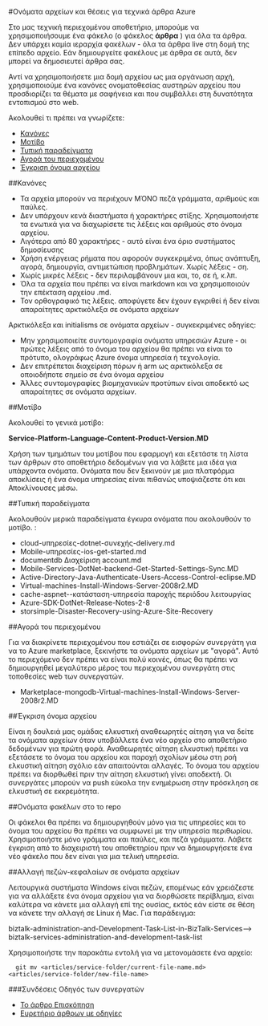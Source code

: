 <properties title="" pageTitle="Ονόματα αρχείων και θέσεις για τεχνικά άρθρα Azure" description="Εξηγεί τη δομή αρχείου για άρθρα και τις συμβάσεις ονομασίας θα πρέπει να ακολουθήσετε όταν δημιουργείτε ένα νέο άρθρο." metaKeywords="" services="" solutions="" documentationCenter="" authors="tysonn" videoId="" scriptId="" manager="required" />

<tags ms.service="contributor-guide" ms.devlang="" ms.topic="article" ms.tgt_pltfrm="" ms.workload="" ms.date="03/14/2016" ms.author="tysonn" />

#<a name="file-names-and-locations-for-azure-technical-articles"></a>Ονόματα αρχείων και θέσεις για τεχνικά άρθρα Azure

Στο μας τεχνική περιεχομένου αποθετήριο, μπορούμε να χρησιμοποιήσουμε ένα φάκελο (ο φάκελος **άρθρα** ) για όλα τα άρθρα. Δεν υπάρχει καμία ιεραρχία φακέλων - όλα τα άρθρα live στη δομή της επίπεδο αρχείο. Εάν δημιουργείτε φακέλους με άρθρα σε αυτά, δεν μπορεί να δημοσιευτεί άρθρα σας.

Αντί να χρησιμοποιήσετε μια δομή αρχείου ως μια οργάνωση αρχή, χρησιμοποιούμε ένα κανόνες ονοματοθεσίας αυστηρών αρχείου που προσδιορίζει τα θέματα με σαφήνεια και που συμβάλλει στη δυνατότητα εντοπισμού στο web.

Ακολουθεί τι πρέπει να γνωρίζετε:

+ [Κανόνες]
+ [Μοτίβο]
+ [Τυπική παραδείγματα]
+ [Αγορά του περιεχομένου]
+ [Έγκριση όνομα αρχείου]

##<a name="rules"></a>Κανόνες

- Τα αρχεία μπορούν να περιέχουν ΜΌΝΟ πεζά γράμματα, αριθμούς και παύλες. 
- Δεν υπάρχουν κενά διαστήματα ή χαρακτήρες στίξης. Χρησιμοποιήστε τα ενωτικά για να διαχωρίσετε τις λέξεις και αριθμούς στο όνομα αρχείου.
- Λιγότερα από 80 χαρακτήρες - αυτό είναι ένα όριο συστήματος δημοσίευσης
- Χρήση ενέργειας ρήματα που αφορούν συγκεκριμένα, όπως ανάπτυξη, αγορά, δημιουργία, αντιμετώπιση προβλημάτων. Χωρίς λέξεις - ση.
- Χωρίς μικρές λέξεις - δεν περιλαμβάνουν μια και, το, σε ή, κ.λπ.
- Όλα τα αρχεία που πρέπει να είναι markdown και να χρησιμοποιούν την επέκταση αρχείου .md.
- Τον ορθογραφικό τις λέξεις. αποφύγετε δεν έχουν εγκριθεί ή δεν είναι απαραίτητες αρκτικόλεξα σε ονόματα αρχείων

Αρκτικόλεξα και initialisms σε ονόματα αρχείων - συγκεκριμένες οδηγίες:

- Μην χρησιμοποιείτε συντομογραφία ονόματα υπηρεσιών Azure - οι πρώτες λέξεις από το όνομα του αρχείου θα πρέπει να είναι το πρότυπο, ολογράφως Azure όνομα υπηρεσία ή τεχνολογία. 
-   Δεν επιτρέπεται διαχείριση πόρων ή arm ως αρκτικόλεξα σε οποιοδήποτε σημείο σε ένα όνομα αρχείου
- Άλλες συντομογραφίες βιομηχανικών προτύπων είναι αποδεκτό ως απαραίτητες σε ονόματα αρχείων. 

##<a name="pattern"></a>Μοτίβο

Ακολουθεί το γενικά μοτίβο:

 **Service-Platform-Language-Content-Product-Version.MD**

Χρήση των τμημάτων του μοτίβου που εφαρμογή και εξετάστε τη λίστα των άρθρων στο αποθετήριο δεδομένων για να λάβετε μια ιδέα για υπάρχοντα ονόματα. Ονόματα που δεν ξεκινούν με μια πλατφόρμα αποκλίσεις ή ένα όνομα υπηρεσίας είναι πιθανώς υποψιάζεστε ότι και Αποκλίνουσες μέσω.

##<a name="standard-examples"></a>Τυπική παραδείγματα

Ακολουθούν μερικά παραδείγματα έγκυρα ονόματα που ακολουθούν το μοτίβο. :

- cloud-υπηρεσίες-dotnet-συνεχής-delivery.md
- Mobile-υπηρεσίες-ios-get-started.md
- documentdb Διαχείριση account.md
- Mobile-Services-DotNet-backend-Get-Started-Settings-Sync.MD
- Active-Directory-Java-Authenticate-Users-Access-Control-eclipse.MD
- Virtual-machines-Install-Windows-Server-2008r2.MD
- cache-aspnet--κατάσταση-υπηρεσία παροχής περιόδου λειτουργίας
- Azure-SDK-DotNet-Release-Notes-2-8
- storsimple-Disaster-Recovery-using-Azure-Site-Recovery

##<a name="marketplace-content"></a>Αγορά του περιεχομένου

Για να διακρίνετε περιεχομένου που εστιάζει σε εισφορών συνεργάτη για να το Azure marketplace, ξεκινήστε τα ονόματα αρχείων με "αγορά". Αυτό το περιεχόμενο δεν πρέπει να είναι πολύ κοινές, όπως θα πρέπει να δημιουργηθεί μεγαλύτερο μέρος του περιεχομένου συνεργάτη στις τοποθεσίες web των συνεργατών.

- Marketplace-mongodb-Virtual-machines-Install-Windows-Server-2008r2.MD

##<a name="file-name-approval"></a>Έγκριση όνομα αρχείου

Είναι η δουλειά μας ομάδας ελκυστική αναθεωρητές αίτηση για να δείτε τα ονόματα αρχείων όταν υποβάλλετε ένα νέο αρχείο στο αποθετήριο δεδομένων για πρώτη φορά. Αναθεωρητές αίτηση ελκυστική πρέπει να εξετάσετε το όνομα του αρχείου και παροχή σχολίων μέσω στη ροή ελκυστική αίτηση σχόλιο εάν απαιτούνται αλλαγές. Το όνομα του αρχείου πρέπει να διορθωθεί πριν την αίτηση ελκυστική γίνει αποδεκτή. Οι συνεργάτες μπορούν να push εύκολα την ενημέρωση στην πρόσκληση σε ελκυστική σε εκκρεμότητα.

##<a name="folder-names-in-the-repo"></a>Ονόματα φακέλων στο το repo

Οι φάκελοι θα πρέπει να δημιουργηθούν μόνο για τις υπηρεσίες και το όνομα του αρχείου θα πρέπει να συμφωνεί με την υπηρεσία περιθωρίου. Χρησιμοποιήστε μόνο γράμματα και παύλες, και πεζά γράμματα. Λάβετε έγκριση από το διαχειριστή του αποθετηρίου πριν να δημιουργήσετε ένα νέο φάκελο που δεν είναι για μια τελική υπηρεσία.

##<a name="changing-case-in-file-names"></a>Αλλαγή πεζών-κεφαλαίων σε ονόματα αρχείων

Λειτουργικά συστήματα Windows είναι πεζών, επομένως εάν χρειάζεστε για να αλλάξετε ένα όνομα αρχείου για να διορθώσετε περίβλημα, είναι καλύτερα να κάνετε μια αλλαγή επί της ουσίας, εκτός εάν είστε σε θέση να κάνετε την αλλαγή σε Linux ή Mac. Για παράδειγμα:

  biztalk-administration-and-Development-Task-List-in-BizTalk-Services--> biztalk-services-administration-and-development-task-list

Χρησιμοποιήστε την παρακάτω εντολή για να μετονομάσετε ένα αρχείο:
```
  git mv <articles/service-folder/current-file-name.md> <articles/service-folder/new-file-name>
```

###<a name="contributors-guide-links"></a>Συνδέσεις Οδηγός των συνεργατών

- [Το άρθρο Επισκόπηση](./../README.md)
- [Ευρετήριο άρθρων με οδηγίες](./contributor-guide-index.md)


<!--Anchors-->
[Κανόνες]: #rules
[Μοτίβο]: #pattern
[Τυπική παραδείγματα]: #standard-examples
[Αγορά του περιεχομένου]: #marketplace-content
[Έγκριση όνομα αρχείου]: #file-name-approval
